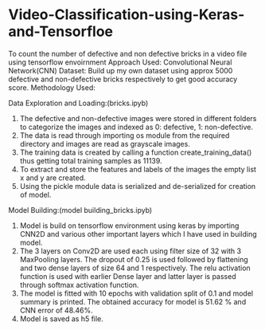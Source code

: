 # Video-Classification-using-Keras-and-Tensorfloe
To count the number of defective and non defective bricks in a video file using tensorflow envoirnment
Approach Used: Convolutional Neural Network(CNN)
Dataset: Build up my own dataset using approx 5000 defective and non-defective bricks respectively to get good accuracy score.
Methodology Used: 
 	
  Data Exploration and Loading:(bricks.ipyb)
  
1) The defective and non-defective images were stored in different folders to categorize the images and indexed as 0: defective, 1: non-defective.
2) The data is read through importing os module from the required directory and images are read as grayscale images.
3) The training data is created by calling a function create_training_data() thus getting total training samples as 11139.
4) To extract and store the features and labels of the images the empty list x and y are created.
5) Using the pickle module data is serialized and de-serialized for creation of model.
 	
  Model Building:(model building_bricks.ipyb)

1) Model is build on tensorflow environment using keras by importing CNN2D and various other important layers which I have used in building model.
2) The 3 layers on Conv2D are used each using filter size of 32 with 3 MaxPooling layers.
The dropout of 0.25 is used followed by flattening and two dense layers of size 64 and 1 respectively. The relu activation function is used with earlier Dense layer and latter layer is passed through softmax activation function.
3) The model is fitted with 10 epochs with validation split of 0.1 and model summary is printed.
The obtained accuracy for model is 51.62 % and CNN error of 48.46%.
4) Model is saved as h5 file.
